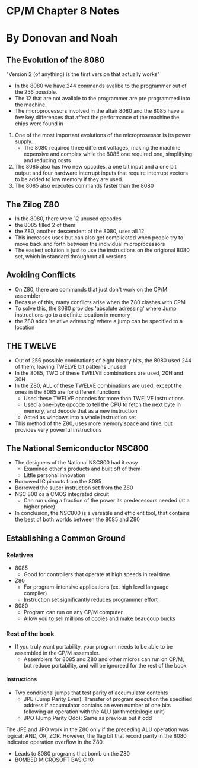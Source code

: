 # CP/M Chapter 8 Notes
# By Donovan and Noah

## The Evolution of the 8080
"Version 2 (of anything) is the first version that actually works"
- In the 8080 we have 244 commands avalibe to the programmer out of the 256 possible. 
- The 12 that are not avalible to the programmer are pre programmed into the machine. 
- The microprocessors involved in the altair 8080 and the 8085 have a few key differences that affect the performance of the machine the chips were found in
1. One of the most important evolutions of the microprosessor is its power supply. 
	- The 8080 required three different voltages, making the machine expensive and complex while the 8085 one required one, simplifying and reducing costs
2. The 8085 also has two new opcodes, a one bit input and a one bit output and four hardware interrupt inputs that require interrupt vectors to be added to low memory if they are used. 
3. The 8085 also executes commands faster than the 8080

## The Zilog Z80
- In the 8080, there were 12 unused opcodes
- the 8085 filled 2 of them
- the Z80, another descendent of the 8080, uses all 12
- This increases uses but can also get complicated when people try to move back and forth between the individual microprocessors
- The easiest solution is just to use the instructions on the origional 8080 set, which in standard throughout all versions
 
## Avoiding Conflicts 
- On Z80, there are commands that just don't work on the CP/M assembler
- Becasue of this, many conflicts arise when the Z80 clashes with CPM
- To solve this, the 8080 provides 'absolute adressing' where Jump instructions go to a definite location in memory
- the Z80 adds 'relative adressing' where a jump can be specified to a location

## THE TWELVE
* Out of 256 possible cominations of eight binary bits, the 8080 used 244 of them, leaving TWELVE bit patterns unused
* In the 8085, TWO of these TWELVE combinations are used, 20H and 30H
* In the Z80, ALL of these TWELVE combinations are used, except the ones in the 8085 are for different functions 
    * Used these TWELVE opcodes for more than TWELVE instructions
    * Used a one-byte opcode to tell the CPU to fetch the next byte in memory, and decode that as a new instruction
    * Acted as windows into a whole instruction set
* This method of the Z80, uses more memory space and time, but provides very powerful instructions

## The National Semiconductor NSC800
* The designers of the National NSC800 had it easy
    * Examined other's products and built off of them
    * Little personal innovation
* Borrowed IC pinouts from the 8085
* Borrowed the super instruction set from the Z80
* NSC 800 os a CMOS integrated circuit
    * Can run using a fraction of the power its predecessors needed (at a higher price)
* In conclusion, the NSC800 is a versatile and efficient tool, that contains the best of both worlds between the 8085 and Z80

## Establishing a Common Ground
### Relatives
* 8085
    * Good for controllers that operate at high speeds in real time
* Z80
    * For program-intensive applications (ex. high level language compiler)
    * Instruction set significantly reduces programmer effort
* 8080
    * Program can run on any CP/M computer
    * Allow you to sell millions of copies and make beaucoup bucks
### Rest of the book
* If you truly want portability, your program needs to be able to be assembled in the CP/M assembler.
    * Assemblers for 8085 and Z80 and other micros can run on CP/M, but reduce portability, and will be ignoreed for the rest of the book
#### Instructions
* Two conditional jumps that test parity of accumulator contents
    * JPE (Jump Parity Even): Transfer of program execution the specified address if accumulator contains an even number of one bits following an operation with the ALU (arithmetic/logic unit) 
    * JPO (Jump Parity Odd): Same as previous but if odd 

The JPE and JPO work in the Z80 only if the preceding ALU operation was logical: AND, OR, ZOR. However, the flag bit that record parity in the 8080 indicated operation overflow in the Z80.
* Leads to 8080 programs that bomb on the Z80
* BOMBED MICROSOFT BASIC :O
